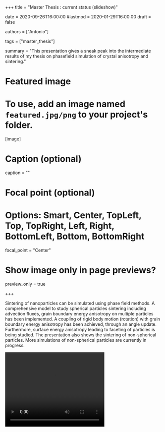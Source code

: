 
+++
title = "Master Thesis : current status (slideshow)"

date = 2020-09-26T16:00:00
#lastmod = 2020-01-29T16:00:00
draft = false

authors = ["Antonio"]

tags = ["master_thesis"]

summary = "This presentation gives a sneak peak into the intermediate results of my thesis on phasefield simulation of crystal anisotropy and sintering."


# Featured image
# To use, add an image named `featured.jpg/png` to your project's folder. 
[image]
  # Caption (optional)
  caption = ""

  # Focal point (optional)
  # Options: Smart, Center, TopLeft, Top, TopRight, Left, Right, BottomLeft, Bottom, BottomRight
  focal_point = "Center"

  # Show image only in page previews?
  preview_only = true
  
+++

Sintering of nanoparticles can be simulated using phase field methods. A comprehensive model to study spherical particles sintering including advection fluxes, grain boundary energy anisotropy on multiple particles has been implemented. A coupling of rigid body motion (rotation) with grain boundary energy anisotropy has been achieved, through an angle update.
Furthermore, surface energy anisotropy leading to faceting of particles is being studied. The presentation also shows the sintering of non-spherical particles.  More simulations of non-spherical particles are currently in progress.

<video width="320" height="240" controls>
  <source src="vidodo.mp4" type="video/mp4">
</video> 




 
